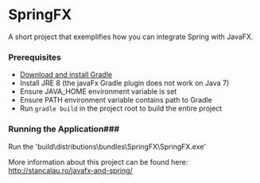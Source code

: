 # SpringFX #

A short project that exemplifies how you can integrate Spring with JavaFX.

### Prerequisites ###

* [Download and install Gradle](https://gradle.org/)
* Install JRE 8 (the javaFx Gradle plugin does not work on Java 7)
* Ensure JAVA_HOME environment variable is set
* Ensure PATH environment variable contains path to Gradle
* Run `gradle build` in the project root to build the entire project

### Running the Application###

Run the 'build\distributions\bundles\SpringFX\SpringFX.exe'


More information about this project can be found here: http://stancalau.ro/javafx-and-spring/